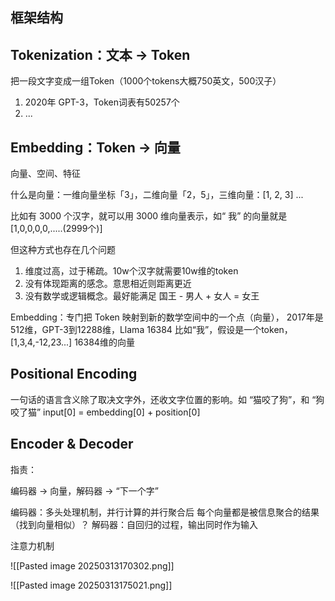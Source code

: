 

## 框架结构



## Tokenization：文本 -> Token

把一段文字变成一组Token（1000个tokens大概750英文，500汉子）

1.  2020年 GPT-3，Token词表有50257个
2.  ...

## Embedding：Token -> 向量

向量、空间、特征

什么是向量：一维向量坐标「3」，二维向量「2，5」，三维向量：[1, 2, 3] ... 

比如有 3000 个汉字，就可以用 3000 维向量表示，如“ 我” 的向量就是 [1,0,0,0,0,.....(2999个)]

但这种方式也存在几个问题
1.  维度过高，过于稀疏。10w个汉字就需要10w维的token
2.  没有体现距离的感念。意思相近则距离更近
3.  没有数学或逻辑概念。最好能满足 国王 - 男人 + 女人 = 女王

Embedding：专门把 Token 映射到新的数学空间中的一个点（向量），
2017年是512维，GPT-3到12288维，Llama 16384
比如“我”，假设是一个token，[1,3,4,-12,23...] 16384维的向量


## Positional Encoding

一句话的语言含义除了取决文字外，还收文字位置的影响。如 “猫咬了狗”，和 “狗咬了猫”
input[0] = embedding[0] + position[0]



## Encoder & Decoder

指责：

编码器 -> 向量，解码器 -> “下一个字”

编码器：多头处理机制，并行计算的并行聚合后 每个向量都是被信息聚合的结果（找到向量相似）？
解码器：自回归的过程，输出同时作为输入


注意力机制

![[Pasted image 20250313170302.png]]



![[Pasted image 20250313175021.png]]